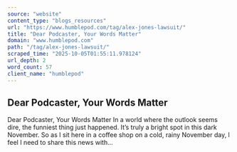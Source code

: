 ```yaml
---
source: "website"
content_type: "blogs_resources"
url: "https://www.humblepod.com/tag/alex-jones-lawsuit/"
title: "Dear Podcaster, Your Words Matter"
domain: "www.humblepod.com"
path: "/tag/alex-jones-lawsuit/"
scraped_time: "2025-10-05T01:55:11.978124"
url_depth: 2
word_count: 57
client_name: "humblepod"
---
```


## Dear Podcaster, Your Words Matter

Dear Podcaster, Your Words Matter In a world where the outlook seems dire, the funniest thing just happened. It’s truly a bright spot in this dark November. So as I sit here in a coffee shop on a cold, rainy November day, l feel I need to share this news with...
